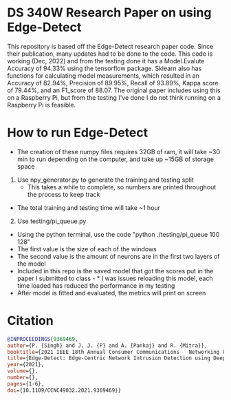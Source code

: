 # DS 340W Research Paper on using Edge-Detect
This repository is based off the Edge-Detect research paper code. Since their publication, many updates had to be done to the code. This code is working (Dec, 2022) and from the testing done it has a Model.Evalute Accuracy of 94.33% using the tensorflow package. Sklearn also has functions for calculating model measurements, which resulted in an Accuracy of 82.94%, Precision of 89.95%, Recall of 93.89%, Kappa score of 79.44%, and an F1_score of 88.07. The original paper includes using this on a Raspberry Pi, but from the testing I've done I do not think running on a Raspberry Pi is feasible.

# How to run Edge-Detect
* The creation of these numpy files requires 32GB of ram, it will take ~30 min to run depending on the computer, and take up ~15GB of storage space
1) Use npy_generator.py to generate the training and testing split
   - This takes a while to complete, so numbers are printed throughout the process to keep track

* The total training and testing time will take ~1 hour
2) Use testing/pi_queue.py 
  - Using the python terminal, use the code "python ./testing/pi_queue 100 128"
  - The first value is the size of each of the windows
  - The second value is the amount of neurons are in the first two layers of the model
  - Included in this repo is the saved model that got the scores put in the paper I submitted to class
            - * I was issues reloading this model, each time loaded has reduced the performance in my testing
  - After model is fitted and evaluated, the metrics will print on screen


# Citation
```bibtex
@INPROCEEDINGS{9369469,  
author={P. {Singh} and J. J. {P} and A. {Pankaj} and R. {Mitra}},  
booktitle={2021 IEEE 18th Annual Consumer Communications   Networking Conference (CCNC)},   
title={Edge-Detect: Edge-Centric Network Intrusion Detection using Deep Neural Network},   
year={2021},  
volume={},  
number={},  
pages={1-6},  
doi={10.1109/CCNC49032.2021.9369469}}
```
